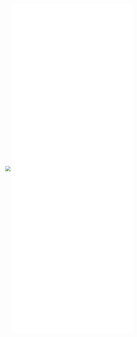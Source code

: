 <img src="https://count.getloli.com/get/@:hernik?theme=gelbooru" align="center">
<img src="https://github.com/hernikplays/hernikplays/blob/master/github-metrics.svg" alt="github metrics" align="center">
